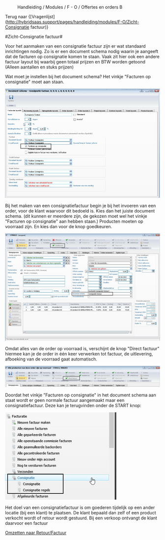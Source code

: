 <properties>
	<page>
		<title>Offerte en Order</title>
	</page>
	<menu>
		<position>Handleiding / Modules / F - O / Offertes en orders</position> 
		<title>Zicht-Consignatie factuur aanmaken</title>
	<sort>B</sort>
	</menu>
</properties>

Terug naar {[Vragenlijst](http://hybridsaas.support/pages/handleiding/modules/F-O/Zicht-Consignatie factuur)}

#Zicht-Consignatie factuur#

Voor het aanmaken van een consignatie factuur zijn er wat standaard inrichtingen nodig. Zo is er een document schema nodig waarin je aangeeft dat de facturen op consignatie komen te staan. Vaak zit hier ook een andere factuur layout bij waarbij geen totaal prijzen en BTW worden getoond (Alleen aantallen en stuks prijzen)

Wat moet je instellen bij het document schema?
Het vinkje "Facturen op consignatie" moet aan staan.

![](images/consignatie-doc-schema.jpg) 

Bij het maken van een consignatiefactuur begin je bij het invoeren van een order, voor de klant waarvoor dit bedoeld is.
Kies dan het juiste document schema. (dit kunnen er meerdere zijn, de gekozen moet wel het vinkje "Facturen op consignatie" aan hebben staan.)
Producten moeten op voorraad zijn. En kies dan voor de knop goedkeuren.

![](images/consignatie-order-invoer.jpg)

Omdat alles van de order op voorraad is, verschijnt de knop "Direct factuur" hiermee kan je de order in één keer verwerken tot factuur, de uitlevering, afboeking van de voorraad gaat automatisch. 

![](images/consignatie-order-direct-factuur.jpg)    

Doordat het vinkje "Facturen op consignatie" in het document schema aan staat wordt er geen normale factuur aangemaakt maar een consignatiefactuur. Deze kan je terugvinden onder de START knop:

![](images/consignatie-factuur.jpg) 

Het doel van een consignatiefactuur is om goederen tijdelijk op een ander locatie (bij een klant) te plaatsen. De klant bepaald dan zelf of een product verkocht wordt of retour wordt gestuurd. Bij een verkoop ontvangt de klant daarvoor een factuur 

[Omzetten naar Retour/Factuur](http://hybridsaas.support/pages/handleiding/modules/F-O/offerte-en-orders/zicht-consignatie-factuur-omzetten)
